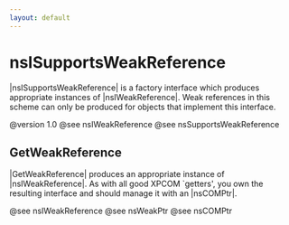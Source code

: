 ```yaml
---
layout: default
---
```


# nsISupportsWeakReference #

|nsISupportsWeakReference| is a factory interface which produces appropriate
instances of |nsIWeakReference|.  Weak references in this scheme can only be
produced for objects that implement this interface.

@version 1.0
@see nsIWeakReference
@see nsSupportsWeakReference


## GetWeakReference ##

|GetWeakReference| produces an appropriate instance of |nsIWeakReference|.
As with all good XPCOM `getters', you own the resulting interface and should
manage it with an |nsCOMPtr|.

@see nsIWeakReference
@see nsWeakPtr
@see nsCOMPtr

